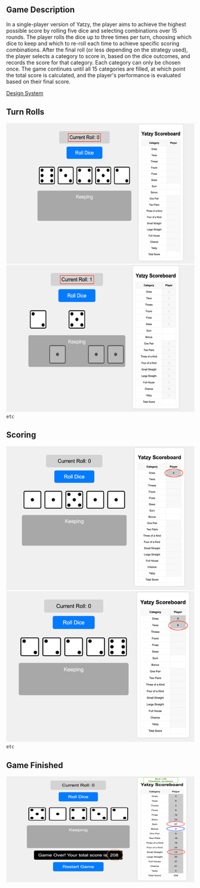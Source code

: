 ## Game Description

In a single-player version of Yatzy, the player aims to achieve the highest possible score by rolling five dice and selecting combinations over 15 rounds. The player rolls the dice up to three times per turn, choosing which dice to keep and which to re-roll each time to achieve specific scoring combinations. After the final roll (or less depending on the strategy used), the player selects a category to score in, based on the dice outcomes, and records the score for that category. Each category can only be chosen once. The game continues until all 15 categories are filled, at which point the total score is calculated, and the player's performance is evaluated based on their final score.

[Design System](/docs/design_system.md)

## Turn Rolls

![Roll 0](/docs/assets/roll0.png)
![Roll 1](/docs/assets/roll1.png)
`etc`

## Scoring

![Ones](/docs/assets/ones.png)
![Twos](/docs/assets/twos.png)
`etc`

## Game Finished

![Game End](/docs/assets/endAndSmallStraight.png)